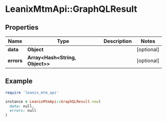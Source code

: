# LeanixMtmApi::GraphQLResult

## Properties

| Name | Type | Description | Notes |
| ---- | ---- | ----------- | ----- |
| **data** | **Object** |  | [optional] |
| **errors** | **Array&lt;Hash&lt;String, Object&gt;&gt;** |  | [optional] |

## Example

```ruby
require 'leanix_mtm_api'

instance = LeanixMtmApi::GraphQLResult.new(
  data: null,
  errors: null
)
```

